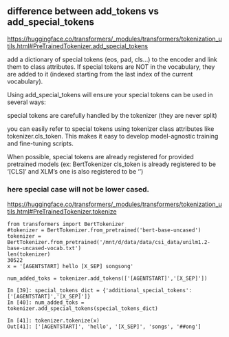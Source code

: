 ## difference between add_tokens vs add_special_tokens
https://huggingface.co/transformers/_modules/transformers/tokenization_utils.html#PreTrainedTokenizer.add_special_tokens

add a dictionary of special tokens (eos, pad, cls…) to the encoder and link them to class attributes. If special tokens are NOT in the vocabulary, they are added to it (indexed starting from the last index of the current vocabulary).

Using add_special_tokens will ensure your special tokens can be used in several ways:

special tokens are carefully handled by the tokenizer (they are never split)

you can easily refer to special tokens using tokenizer class attributes like tokenizer.cls_token. This makes it easy to develop model-agnostic training and fine-tuning scripts.

When possible, special tokens are already registered for provided pretrained models (ex: BertTokenizer cls_token is already registered to be ‘[CLS]’ and XLM’s one is also registered to be ‘</s>’)

### here special case will not be lower cased. 
https://huggingface.co/transformers/_modules/transformers/tokenization_utils.html#PreTrainedTokenizer.tokenize

```
from transformers import BertTokenizer
#tokenizer = BertTokenizer.from_pretrained('bert-base-uncased')
tokenizer = BertTokenizer.from_pretrained('/mnt/d/data/data/csi_data/unilm1.2-base-uncased-vocab.txt')
len(tokenizer)                                                                                                                                                                                                                                                                                                                                                                                                           
30522
x = '[AGENTSTART] hello [X_SEP] songsong'  

num_added_toks = tokenizer.add_tokens(['[AGENTSTART]','[X_SEP]']) 

In [39]: special_tokens_dict = {'additional_special_tokens': ['[AGENTSTART]','[X_SEP]']}                                                                                                                                                                                                                                                                                                                              
In [40]: num_added_toks = tokenizer.add_special_tokens(special_tokens_dict)                                                                                                                                                                                                                                                                                                                                                       

In [41]: tokenizer.tokenize(x)                                                                                                                                                                                                                                                                                                                                                                                                    
Out[41]: ['[AGENTSTART]', 'hello', '[X_SEP]', 'songs', '##ong']

```
                                                                                                                                                                                                                                                                                                                                                   
